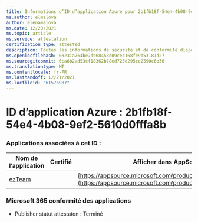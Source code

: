 ```yaml
---
title: Informations d’ID d’application Azure pour 2b1fb18f-54e4-4b08-9ef2-5610d0fffa8b
ms.author: elmalova
author: elenamalova
ms.date: 12/20/2021
ms.topic: article
ms.service: attestation
certification_type: attested
description: Toutes les informations de sécurité et de conformité disponibles pour 2b1fb18f-54e4-4b08-9ef2-5610d0fffa8b.
ms.openlocfilehash: 08231a764be7db68453d09cec168fe9b53181d27
ms.sourcegitcommit: 6ca6b2ad53cf18362b78ed725d295cc2590c6b36
ms.translationtype: MT
ms.contentlocale: fr-FR
ms.lasthandoff: 12/21/2021
ms.locfileid: "61576987"
---
```

# <a name="azure-app-id-2b1fb18f-54e4-4b08-9ef2-5610d0fffa8b"></a>ID d’application Azure : 2b1fb18f-54e4-4b08-9ef2-5610d0fffa8b


### <a name="apps-associated-with-this-id"></a>Applications associées à cet ID :
| **Nom de l’application** | **Certifié** | **Afficher dans AppSource** |
|--------------|---------------|-----------------------|
| [ezTeam](https://docs.microsoft.com/microsoft-365-app-certification/forward/WA200002546) |  | [https://appsource.microsoft.com/product/office/WA200002546](https://appsource.microsoft.com/product/office/WA200002546) |

### <a name="microsoft-365-app-compliance-status"></a>Microsoft 365 conformité des applications
- Publisher statut attestaton : Terminé
